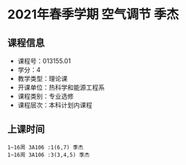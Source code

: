 # 2021年春季学期 空气调节 季杰






## 课程信息

- 课程号：013155.01
- 学分：4
- 教学类型：理论课
- 开课单位：热科学和能源工程系
- 课程类别：专业选修
- 课程层次：本科计划内课程

## 上课时间

```
1~16周 3A106 :1(6,7) 季杰
1~16周 3A106 :3(3,4,5) 季杰
```

